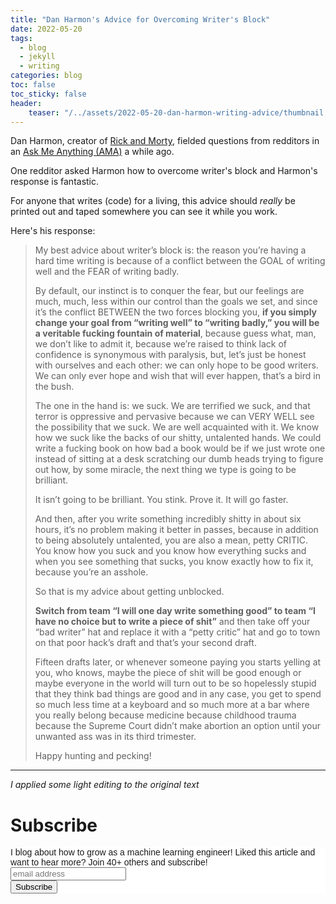 ```yaml
---
title: "Dan Harmon's Advice for Overcoming Writer's Block"
date: 2022-05-20
tags:
  - blog
  - jekyll
  - writing
categories: blog
toc: false
toc_sticky: false
header:
    teaser: "/../assets/2022-05-20-dan-harmon-writing-advice/thumbnail.png"
---
```


Dan Harmon, creator of [Rick and Morty](https://www.imdb.com/title/tt2861424/), fielded questions from redditors in an [Ask Me Anything (AMA)](https://www.reddit.com/r/IAmA/comments/yne9x/i_am_dan_harmon_creator_of_community_writer_of/) a while ago.

One redditor asked Harmon how to overcome writer's block and Harmon's response is fantastic.

For anyone that writes (code) for a living, this advice should *really* be printed out and taped somewhere you can see it while you work.

Here's his response:

> My best advice about writer’s block is: the reason you’re having a hard time writing is because of a conflict between the GOAL of writing well and the FEAR of writing badly. 
> 
> By default, our instinct is to conquer the fear, but our feelings are much, much, less within our control than the goals we set, and since it’s the conflict BETWEEN the two forces blocking you, **if you simply change your goal from “writing well” to “writing badly,” you will be a veritable fucking fountain of material**, because guess what, man, we don’t like to admit it, because we’re raised to think lack of confidence is synonymous with paralysis, but, let’s just be honest with ourselves and each other: we can only hope to be good writers. We can only ever hope and wish that will ever happen, that’s a bird in the bush. 
>
> The one in the hand is: we suck. We are terrified we suck, and that terror is oppressive and pervasive because we can VERY WELL see the possibility that we suck. We are well acquainted with it. We know how we suck like the backs of our shitty, untalented hands. We could write a fucking book on how bad a book would be if we just wrote one instead of sitting at a desk scratching our dumb heads trying to figure out how, by some miracle, the next thing we type is going to be brilliant. 
> 
> It isn’t going to be brilliant. You stink. Prove it. It will go faster. 
> 
> And then, after you write something incredibly shitty in about six hours, it’s no problem making it better in passes, because in addition to being absolutely untalented, you are also a mean, petty CRITIC. You know how you suck and you know how everything sucks and when you see something that sucks, you know exactly how to fix it, because you’re an asshole. 
> 
> So that is my advice about getting unblocked. 
> 
> **Switch from team “I will one day write something good” to team “I have no choice but to write a piece of shit”** and then take off your “bad writer” hat and replace it with a “petty critic” hat and go to town on that poor hack’s draft and that’s your second draft. 
> 
> Fifteen drafts later, or whenever someone paying you starts yelling at you, who knows, maybe the piece of shit will be good enough or maybe everyone in the world will turn out to be so hopelessly stupid that they think bad things are good and in any case, you get to spend so much less time at a keyboard and so much more at a bar where you really belong because medicine because childhood trauma because the Supreme Court didn’t make abortion an option until your unwanted ass was in its third trimester. 
> 
> Happy hunting and pecking!

---

*I applied some light editing to the original text*


# Subscribe

<!-- Begin Mailchimp Signup Form -->
<link href="//cdn-images.mailchimp.com/embedcode/horizontal-slim-10_7.css" rel="stylesheet" type="text/css">
<style type="text/css">
  #mc_embed_signup{background:#fff; clear:left; font:14px Helvetica,Arial,sans-serif; width:100%;}
  /* Add your own Mailchimp form style overrides in your site stylesheet or in this style block.
     We recommend moving this block and the preceding CSS link to the HEAD of your HTML file. */
</style>
<div id="mc_embed_signup">
<form action="https://gmail.us3.list-manage.com/subscribe/post?u=92fe86c389878585bc87837e8&amp;id=50543deff9" method="post" id="mc-embedded-subscribe-form" name="mc-embedded-subscribe-form" class="validate" target="_blank" novalidate>
    <div id="mc_embed_signup_scroll">
  <label for="mce-EMAIL">I blog about how to grow as a machine learning engineer! Liked this article and want to hear more? Join 40+ others and subscribe!</label>
  <input type="email" value="" name="EMAIL" class="email" id="mce-EMAIL" placeholder="email address" required>
    <!-- real people should not fill this in and expect good things - do not remove this or risk form bot signups-->
    <div style="position: absolute; left: -5000px;" aria-hidden="true"><input type="text" name="b_92fe86c389878585bc87837e8_50543deff9" tabindex="-1" value=""></div>
    <div class="clear"><input type="submit" value="Subscribe" name="subscribe" id="mc-embedded-subscribe" class="button"></div>
    </div>
</form>
</div>
<!--End mc_embed_signup-->